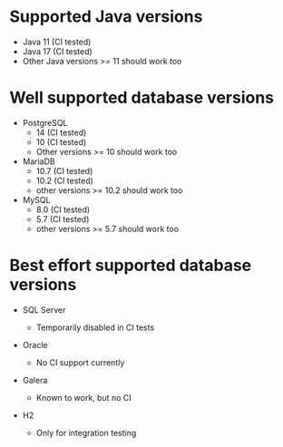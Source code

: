 # Supported Java versions

* Java 11 (CI tested)
* Java 17 (CI tested)
* Other Java versions >= 11 should work too

# Well supported database versions

* PostgreSQL
  * 14 (CI tested)
  * 10 (CI tested)
  * Other versions >= 10 should work too
* MariaDB
  * 10.7 (CI tested)
  * 10.2 (CI tested)
  * other versions >= 10.2 should work too
* MySQL
  * 8.0 (CI tested)
  * 5.7 (CI tested)
  * other versions >= 5.7 should work too

# Best effort supported database versions

* SQL Server
  * Temporarily disabled in CI tests

* Oracle
  * No CI support currently

* Galera
  * Known to work, but no CI

* H2
  * Only for integration testing

